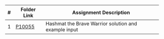 |  #  | Folder Link | Assignment Description |
| :-: | ----------- | ---------------------- |
|  1  | [P10055](./P10055/)      | Hashmat the Brave Warrior solution and example input          |

